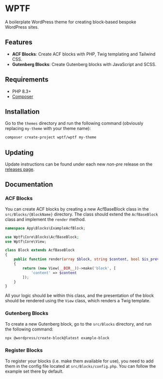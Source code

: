 # WPTF

A boilerplate WordPress theme for creating block-based bespoke WordPress sites.

## Features

- **ACF Blocks**: Create ACF blocks with PHP, Twig templating and Tailwind CSS.
- **Gutenberg Blocks**: Create Gutenberg blocks with JavaScript and SCSS.

## Requirements

- PHP 8.3+
- [Composer](https://getcomposer.org/)

## Installation

Go to the `themes` directory and run the following command (obviously replacing `my-theme` with your theme name):

```bash
composer create-project wptf/wptf my-theme
```

## Updating

Update instructions can be found under each new _non-pre_ release on
the [releases page](https://github.com/askonomm/wptf/releases).

## Documentation

### ACF Blocks

You can create ACF blocks by creating a new AcfBaseBlock class in the `src/Blocks/{BlockName}` directory. The class
should extend the `AcfBaseBlock` class and implement the `render` method.

```php
namespace App\Blocks\ExampleAcfBlock;

use Wptf\Core\Blocks\AcfBaseBlock;
use Wptf\Core\View;

class Block extends AcfBaseBlock
{
    public function render(array $block, string $content, bool $is_preview, int $post_id): string
    {
        return (new View(__DIR__))->make('block', [
            'content' => $content
        ]);
    }
}
```

All your logic should be within this class, and the presentation of the block should be rendered using the `View` class,
which renders a Twig template.

### Gutenberg Blocks

To create a new Gutenberg block, go to the `src/Blocks` directory, and run the following command:

```bash
npx @wordpress/create-block@latest example-block
```

### Register Blocks

To register your blocks (i.e. make them available for use), you need to add them in the config file located
at `src/Blocks/config.php`. You can follow
the example set there by default.

